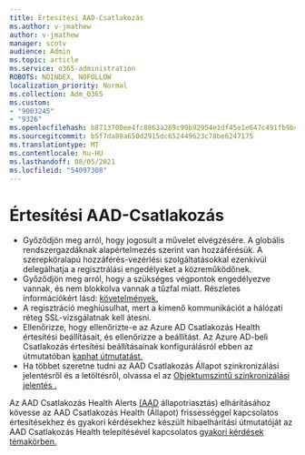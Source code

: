 ```yaml
---
title: Értesítési AAD-Csatlakozás
ms.author: v-jmathew
author: v-jmathew
manager: scotv
audience: Admin
ms.topic: article
ms.service: o365-administration
ROBOTS: NOINDEX, NOFOLLOW
localization_priority: Normal
ms.collection: Adm_O365
ms.custom:
- "9003245"
- "9326"
ms.openlocfilehash: b8713700ee4fc8863a269c99b92954e1df45e1e647c491fb9b439ab83c49f2ff
ms.sourcegitcommit: b5f7da89a650d2915dc652449623c78be6247175
ms.translationtype: MT
ms.contentlocale: hu-HU
ms.lasthandoff: 08/05/2021
ms.locfileid: "54097308"
---
```

# <a name="notification-aad-connect"></a>Értesítési AAD-Csatlakozás

- Győződjön meg arról, hogy jogosult a művelet elvégzésére. A globális rendszergazdáknak alapértelmezés szerint van hozzáférésük. A szerepköralapú hozzáférés-vezérlési szolgáltatásokkal ezenkívül delegálhatja a regisztrálási engedélyeket a közreműködőnek. [](https://docs.microsoft.com/azure/active-directory/connect-health/active-directory-aadconnect-health-operations)
- Győződjön meg arról, hogy a szükséges végpontok engedélyezve vannak, és nem blokkolva vannak a tűzfal miatt. Részletes információkért lásd: [követelmények.](https://docs.microsoft.com/azure/active-directory/hybrid/how-to-connect-health-agent-install)
- A regisztráció meghiúsulhat, mert a kimenő kommunikációt a hálózati réteg SSL-vizsgálatnak kell átesni.
- Ellenőrizze, hogy ellenőrizte-e az Azure AD Csatlakozás Health értesítési beállításait, és ellenőrizze a beállítást. Az Azure AD-beli Csatlakozás értesítési beállításainak konfigurálásról ebben az útmutatóban [kaphat útmutatást.](https://docs.microsoft.com/azure/active-directory/hybrid/how-to-connect-health-operations)
- Ha többet szeretne tudni az AAD Csatlakozás Állapot szinkronizálási jelentésről és a letöltésről, olvassa el az [Objektumszintű szinkronizálási jelentés .](https://docs.microsoft.com/azure/active-directory/hybrid/how-to-connect-health-sync)

Az AAD Csatlakozás Health Alerts [(AAD](https://docs.microsoft.com/azure/active-directory/hybrid/how-to-connect-health-data-freshness) állapotriasztás) elhárításához kövesse az AAD Csatlakozás Health (Állapot) frissességgel kapcsolatos értesítésekhez és gyakori kérdésekhez készült hibaelhárítási útmutatóját az AAD Csatlakozás Health telepítésével kapcsolatos [gyakori kérdések témakörben.](https://docs.microsoft.com/azure/active-directory/hybrid/reference-connect-health-faq)
